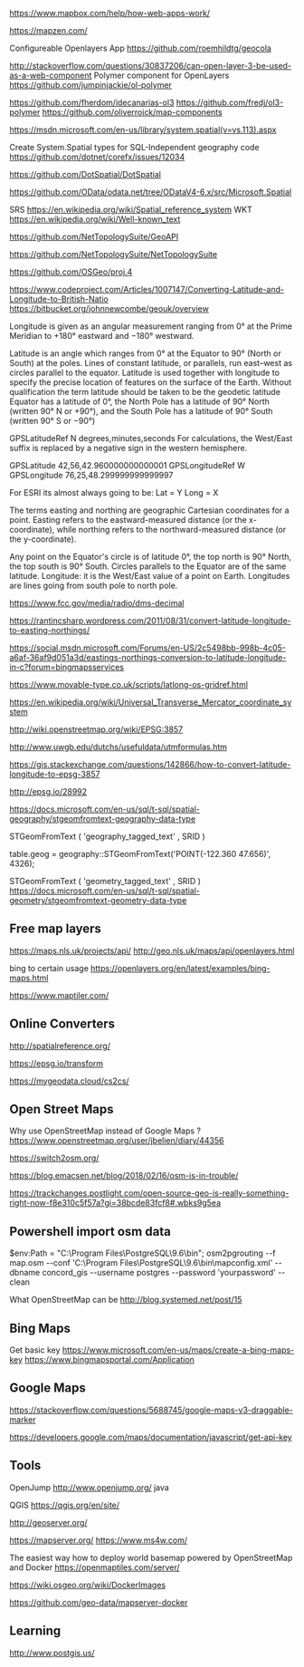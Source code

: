 
https://www.mapbox.com/help/how-web-apps-work/


https://mapzen.com/

Configureable Openlayers App
https://github.com/roemhildtg/geocola


http://stackoverflow.com/questions/30837206/can-open-layer-3-be-used-as-a-web-component
Polymer component for OpenLayers
https://github.com/jumpinjackie/ol-polymer

https://github.com/fherdom/idecanarias-ol3
https://github.com/fredj/ol3-polymer
https://github.com/oliverroick/map-components

https://msdn.microsoft.com/en-us/library/system.spatial(v=vs.113).aspx

Create System.Spatial types for SQL-Independent geography code
https://github.com/dotnet/corefx/issues/12034

https://github.com/DotSpatial/DotSpatial

https://github.com/OData/odata.net/tree/ODataV4-6.x/src/Microsoft.Spatial

SRS https://en.wikipedia.org/wiki/Spatial_reference_system
WKT https://en.wikipedia.org/wiki/Well-known_text

https://github.com/NetTopologySuite/GeoAPI

https://github.com/NetTopologySuite/NetTopologySuite

https://github.com/OSGeo/proj.4

https://www.codeproject.com/Articles/1007147/Converting-Latitude-and-Longitude-to-British-Natio
https://bitbucket.org/johnnewcombe/geouk/overview

Longitude is given as an angular measurement ranging from 0° at the Prime Meridian to +180° eastward and −180° westward.

Latitude is an angle which ranges from 0° at the Equator to 90° (North or South) at the poles. Lines of constant latitude, or parallels, run east–west as circles parallel to the equator. Latitude is used together with longitude to specify the precise location of features on the surface of the Earth. Without qualification the term latitude should be taken to be the geodetic latitude
Equator has a latitude of 0°, the North Pole has a latitude of 90° North (written 90° N or +90°), and the South Pole has a latitude of 90° South (written 90° S or −90°)

GPSLatitudeRef  N 
degrees,minutes,seconds
For calculations, the West/East suffix is replaced by a negative sign in the western hemisphere. 

GPSLatitude  42,56,42.960000000000001 
GPSLongitudeRef  W 
GPSLongitude  76,25,48.299999999999997 

For ESRI its almost always going to be:
Lat = Y Long = X

The terms easting and northing are geographic Cartesian coordinates for a point. Easting refers to the eastward-measured distance (or the x-coordinate), while northing refers to the northward-measured distance (or the y-coordinate).

Any point on the Equator's circle is of latitude 0°, the top north is 90° North, the top south is 90° South. Circles parallels to the Equator are of the same latitude. Longitude: it is the West/East value of a point on Earth. Longitudes are lines going from south pole to north pole.

https://www.fcc.gov/media/radio/dms-decimal

https://rantincsharp.wordpress.com/2011/08/31/convert-latitude-longitude-to-easting-northings/

https://social.msdn.microsoft.com/Forums/en-US/2c5498bb-998b-4c05-a6af-36af9d051a3d/eastings-northings-conversion-to-latitude-longitude-in-c?forum=bingmapsservices

https://www.movable-type.co.uk/scripts/latlong-os-gridref.html

https://en.wikipedia.org/wiki/Universal_Transverse_Mercator_coordinate_system

http://wiki.openstreetmap.org/wiki/EPSG:3857

http://www.uwgb.edu/dutchs/usefuldata/utmformulas.htm

https://gis.stackexchange.com/questions/142866/how-to-convert-latitude-longitude-to-epsg-3857

http://epsg.io/28992

https://docs.microsoft.com/en-us/sql/t-sql/spatial-geography/stgeomfromtext-geography-data-type

STGeomFromText ( 'geography_tagged_text' , SRID )  

table.geog = geography::STGeomFromText('POINT(-122.360 47.656)', 4326);

STGeomFromText ( 'geometry_tagged_text' , SRID )  
https://docs.microsoft.com/en-us/sql/t-sql/spatial-geometry/stgeomfromtext-geometry-data-type

## Free map layers

https://maps.nls.uk/projects/api/
http://geo.nls.uk/maps/api/openlayers.html

bing to certain usage
https://openlayers.org/en/latest/examples/bing-maps.html

https://www.maptiler.com/


## Online Converters

http://spatialreference.org/

https://epsg.io/transform

https://mygeodata.cloud/cs2cs/


## Open Street Maps

Why use OpenStreetMap instead of Google Maps ?
https://www.openstreetmap.org/user/jbelien/diary/44356

https://switch2osm.org/

https://blog.emacsen.net/blog/2018/02/16/osm-is-in-trouble/

https://trackchanges.postlight.com/open-source-geo-is-really-something-right-now-f8e310c5f57a?gi=38bcde83fcf8#.wbks9g5ea

## Powershell import osm data
$env:Path = "C:\Program Files\PostgreSQL\9.6\bin";
osm2pgrouting --f map.osm  --conf 'C:\Program Files\PostgreSQL\9.6\bin\mapconfig.xml' --dbname concord_gis --username postgres --password 'yourpassword' --clean


What OpenStreetMap can be
http://blog.systemed.net/post/15

## Bing Maps

Get basic key
https://www.microsoft.com/en-us/maps/create-a-bing-maps-key
https://www.bingmapsportal.com/Application


## Google Maps

https://stackoverflow.com/questions/5688745/google-maps-v3-draggable-marker

https://developers.google.com/maps/documentation/javascript/get-api-key

## Tools

OpenJump http://www.openjump.org/ java 

QGIS https://qgis.org/en/site/

http://geoserver.org/

https://mapserver.org/
https://www.ms4w.com/

The easiest way how to deploy world basemap
powered by OpenStreetMap and Docker
https://openmaptiles.com/server/

https://wiki.osgeo.org/wiki/DockerImages

https://github.com/geo-data/mapserver-docker


## Learning

http://www.postgis.us/




